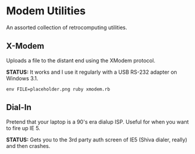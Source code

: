 # Modem Utilities

An assorted collection of retrocomputing utilities.

## X-Modem

Uploads a file to the distant end using the XModem protocol.

**STATUS:** It works and I use it regularly with a USB RS-232 adapter on Windows 3.1.

```
env FILE=placeholder.png ruby xmodem.rb
```

## Dial-In

Pretend that your laptop is a 90's era dialup ISP. Useful for when you want to fire up IE 5.

**STATUS:** Gets you to the 3rd party auth screen of IE5 (Shiva dialer, really) and then crashes.


